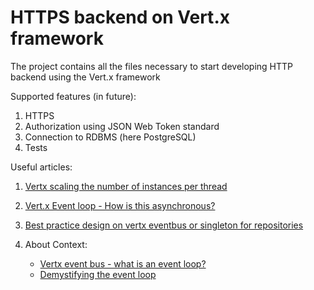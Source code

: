 # HTTPS backend on Vert.x framework
The project contains all the files necessary to start developing HTTP backend using the Vert.x framework

Supported features (in future):
1. HTTPS
2. Authorization using JSON Web Token standard
3. Connection to RDBMS (here PostgreSQL)
4. Tests


Useful articles:
1. [Vertx scaling the number of instances per thread](https://stackoverflow.com/a/40716321/3405101)

2. [Vert.x Event loop - How is this asynchronous?](https://stackoverflow.com/a/34033439/3405101)

3. [Best practice design on vertx eventbus or singleton for repositories](https://stackoverflow.com/questions/32461427/best-practice-design-on-vertx-eventbus-or-singleton-for-repositories)

4. About Context:
   - [Vertx event bus - what is an event loop?](https://groups.google.com/forum/#!topic/vertx/TTfpi0_upkk)
   - [Demystifying the event loop](https://github.com/vietj/vertx-materials/blob/master/src/main/asciidoc/Demystifying_the_event_loop.adoc)


